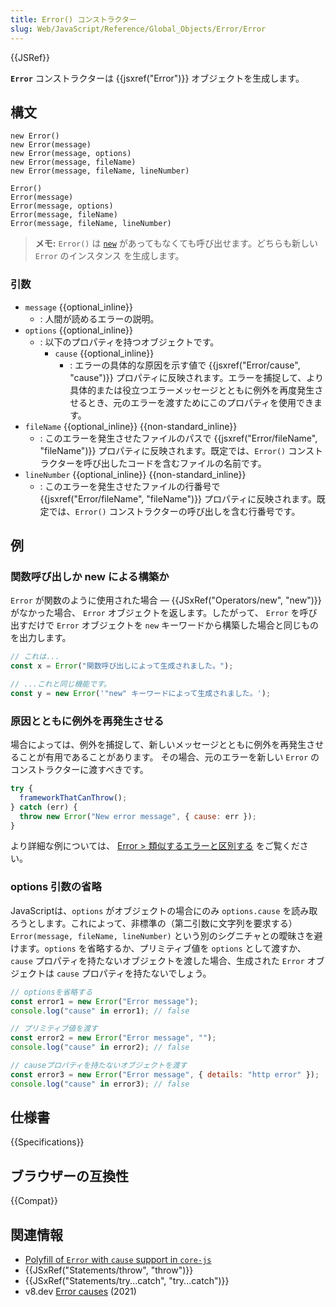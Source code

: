 ```yaml
---
title: Error() コンストラクター
slug: Web/JavaScript/Reference/Global_Objects/Error/Error
---
```


{{JSRef}}

**`Error`** コンストラクターは {{jsxref("Error")}} オブジェクトを生成します。

## 構文

```js-nolint
new Error()
new Error(message)
new Error(message, options)
new Error(message, fileName)
new Error(message, fileName, lineNumber)

Error()
Error(message)
Error(message, options)
Error(message, fileName)
Error(message, fileName, lineNumber)
```

> **メモ:** `Error()` は [`new`](/ja/docs/Web/JavaScript/Reference/Operators/new) があってもなくても呼び出せます。どちらも新しい `Error` のインスタンス を生成します。

### 引数

- `message` {{optional_inline}}
  - : 人間が読めるエラーの説明。
- `options` {{optional_inline}}
  - : 以下のプロパティを持つオブジェクトです。
    - `cause` {{optional_inline}}
      - : エラーの具体的な原因を示す値で {{jsxref("Error/cause", "cause")}} プロパティに反映されます。エラーを捕捉して、より具体的または役立つエラーメッセージとともに例外を再度発生させるとき、元のエラーを渡すためにこのプロパティを使用できます。
- `fileName` {{optional_inline}} {{non-standard_inline}}
  - : このエラーを発生させたファイルのパスで {{jsxref("Error/fileName", "fileName")}} プロパティに反映されます。既定では、`Error()` コンストラクターを呼び出したコードを含むファイルの名前です。
- `lineNumber` {{optional_inline}} {{non-standard_inline}}
  - : このエラーを発生させたファイルの行番号で {{jsxref("Error/fileName", "fileName")}} プロパティに反映されます。既定では、`Error()` コンストラクターの呼び出しを含む行番号です。

## 例

### 関数呼び出しか new による構築か

`Error` が関数のように使用された場合 — {{JSxRef("Operators/new", "new")}} がなかった場合、 `Error` オブジェクトを返します。したがって、 `Error` を呼び出すだけで `Error` オブジェクトを `new` キーワードから構築した場合と同じものを出力します。

```js
// これは...
const x = Error("関数呼び出しによって生成されました。");

// ...これと同じ機能です。
const y = new Error('"new" キーワードによって生成されました。');
```

### 原因とともに例外を再発生させる

場合によっては、例外を捕捉して、新しいメッセージとともに例外を再発生させることが有用であることがあります。
その場合、元のエラーを新しい `Error` のコンストラクターに渡すべきです。

```js
try {
  frameworkThatCanThrow();
} catch (err) {
  throw new Error("New error message", { cause: err });
}
```

より詳細な例については、 [Error > 類似するエラーと区別する](/ja/docs/Web/JavaScript/Reference/Global_Objects/Error#類似するエラーと区別する) をご覧ください。

### options 引数の省略

JavaScriptは、`options` がオブジェクトの場合にのみ `options.cause` を読み取ろうとします。これによって、非標準の（第二引数に文字列を要求する） `Error(message, fileName, lineNumber)` という別のシグニチャとの曖昧さを避けます。`options` を省略するか、プリミティブ値を `options` として渡すか、 `cause` プロパティを持たないオブジェクトを渡した場合、生成された `Error` オブジェクトは `cause` プロパティを持たないでしょう。

```js
// optionsを省略する
const error1 = new Error("Error message");
console.log("cause" in error1); // false

// プリミティブ値を渡す
const error2 = new Error("Error message", "");
console.log("cause" in error2); // false

// causeプロパティを持たないオブジェクトを渡す
const error3 = new Error("Error message", { details: "http error" });
console.log("cause" in error3); // false
```

## 仕様書

{{Specifications}}

## ブラウザーの互換性

{{Compat}}

## 関連情報

- [Polyfill of `Error` with `cause` support in `core-js`](https://github.com/zloirock/core-js#ecmascript-error)
- {{JSxRef("Statements/throw", "throw")}}
- {{JSxRef("Statements/try...catch", "try...catch")}}
- v8.dev [Error causes](https://v8.dev/features/error-cause) (2021)
